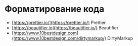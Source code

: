 # Форматирование кода

- [https://prettier.io/](https://prettier.io/) Prettier
- [https://beautifier.io](https://beautifier.io/) Beautifier
- [https://www.10bestdesign.com](https://www.10bestdesign.com/dirtymarkup/) DirtyMarkup

